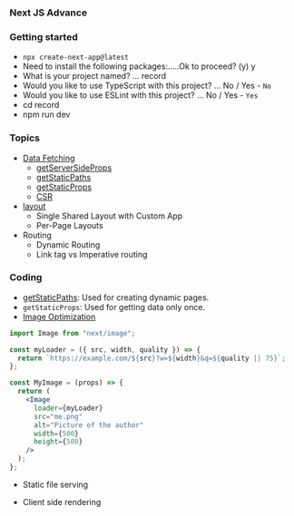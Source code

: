 ### Next JS Advance

### Getting started

- `npx create-next-app@latest`
- Need to install the following packages:.....Ok to proceed? (y) y
- What is your project named? … record
- Would you like to use TypeScript with this project? … No / Yes - `No`
- Would you like to use ESLint with this project? … No / Yes - `Yes`
- cd record
- npm run dev

### Topics

- [Data Fetching](https://nextjs.org/docs/basic-features/data-fetching/overview)
  - [getServerSideProps](https://nextjs.org/docs/api-reference/data-fetching/get-server-side-props)
  - [getStaticPaths](https://nextjs.org/docs/api-reference/data-fetching/get-static-paths)
  - [getStaticProps](https://nextjs.org/docs/api-reference/data-fetching/get-static-props)
  - [CSR](https://nextjs.org/docs/basic-features/data-fetching/client-side)
- [layout](https://nextjs.org/docs/basic-features/layouts)
  - Single Shared Layout with Custom App
  - Per-Page Layouts
- Routing
  - Dynamic Routing
  - Link tag vs Imperative routing

### Coding

- [getStaticPaths](https://nextjs.org/docs/api-reference/data-fetching/get-static-paths): Used for creating dynamic pages.
- `getStaticProps`: Used for getting data only once.
- [Image Optimization](https://nextjs.org/docs/api-reference/next/image)

```jsx
import Image from "next/image";

const myLoader = ({ src, width, quality }) => {
  return `https://example.com/${src}?w=${width}&q=${quality || 75}`;
};

const MyImage = (props) => {
  return (
    <Image
      loader={myLoader}
      src="me.png"
      alt="Picture of the author"
      width={500}
      height={500}
    />
  );
};
```

- Static file serving

- Client side rendering
